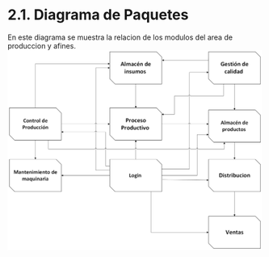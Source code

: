 # 2.1. Diagrama de Paquetes

En este diagrama se muestra la relacion de los modulos del area de produccion y afines.
![Diagrama de paquetes](Diagrama-de-paquetes.png)